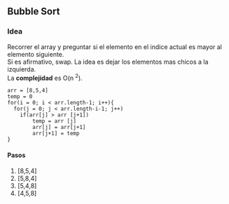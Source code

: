 ## Bubble Sort

### Idea

Recorrer el array y preguntar si el elemento en el indice actual es mayor al elemento siguiente.  
Si es afirmativo, swap. La idea es dejar los elementos mas chicos a la izquierda.  
La __complejidad__ es O(n <sup>2</sup>).  

```
arr = [8,5,4]
temp = 0
for(i = 0; i < arr.length-1; i++){
  for(j = 0; j < arr.length-i-1; j++)
    if(arr[j] > arr [j+1])
        temp = arr [j]
        arr[j] = arr[j+1]
        arr[j+1] = temp
}
```
#### Pasos
1. [8,5,4]
2. [5,8,4]
3. [5,4,8]
4. [4,5,8]
